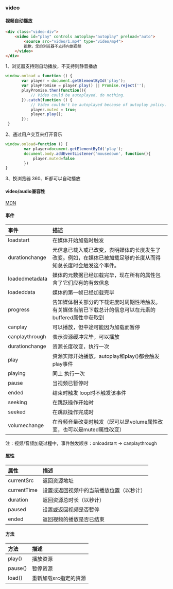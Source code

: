 ### video
#### 视频自动播放
```html
<div class="video-div">
    <video id="play" controls autoplay="autoplay" preload="auto">
        <source src="video/1.mp4" type="video/mp4">
        抱歉，您的浏览器不支持内嵌视频
    </video>
</div>
```
1、浏览器支持则自动播放，不支持则静音播放
```javascript
window.onload = function () {
       var player = document.getElementById('play');
       var playPromise = player.play() || Promise.reject('');
       playPromise.then(function(){
           // Video could be autoplayed, do nothing.
       }).catch(function () {
           // Video couldn't be autoplayed because of autoplay policy. Mute it and play.
           player.muted = true;
           player.play();
       });
 }
```

2、通过用户交互来打开音乐
```javascript
window.onload=function () {
        var player=document.getElementById('play');
        document.body.addEventListener('mousedown', function(){
            player.muted=false
        })
}
```
3、换浏览器
360、IE都可以自动播放


#### video/audio兼容性
[MDN](https://developer.mozilla.org/en-US/docs/Web/HTML/Supported_media_formats)

#### 事件
|  事件   | 描述  |
|  :----  | :----  |
| loadstart | 在媒体开始加载时触发
| durationchange |元信息已载入或已改变，表明媒体的长度发生了改变。例如，在媒体已被加载足够的长度从而得知总长度时会触发这个事件。
| loadedmetadata |媒体的元数据已经加载完毕，现在所有的属性包含了它们应有的有效信息
| loadeddata | 媒体的第一帧已经加载完毕
| progress | 告知媒体相关部分的下载进度时周期性地触发。有关媒体当前已下载总计的信息可以在元素的buffered属性中获取到
| canplay | 可以播放，但中途可能因为加载而暂停
| canplaythrough |	表示资源缓冲完毕，可以播放
| durationchange |	资源长度改变，执行一次
| play |	资源实际开始播放，autoplay和play()都会触发play事件
| playing |	同上 执行一次
| pause |	当视频已暂停时
| ended |	结束时触发 loop时不触发该事件
| seeking | 在跳跃操作开始时
| seeked | 在跳跃操作完成时
| volumechange | 在音频音量改变时触发（既可以是volume属性改变，也可以是muted属性改变）

注：视频/音频加载过程中，事件触发顺序：onloadstart -> canplaythrough

#### 属性
|  属性   | 描述  |
|  :----  | :----  |
|currentSrc |	返回资源地址
|currentTime |	设置或返回视频中的当前播放位置（以秒计）
|duration |	返回资源总时长（以秒计）
|paused |	设置或返回视频是否暂停
|ended |	返回视频的播放是否已结束

#### 方法
|  方法   | 描述  |
|  :----  | :----  |
| play() |	播放资源
| pause() |	暂停资源
| load() |	重新加载src指定的资源
